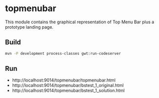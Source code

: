 # topmenubar
This module contains the graphical representation of Top Menu Bar plus a prototype landing page.

## Build

```bash
mvn -P development process-classes gwt:run-codeserver
```

## Run
- http://localhost:9014/topmenubar/topmenubar.html
- http://localhost:9014/topmenubar/bstest_1_original.html
- http://localhost:9014/topmenubar/bstest_1_solution.html      